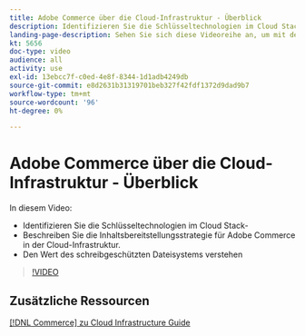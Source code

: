 ```yaml
---
title: Adobe Commerce über die Cloud-Infrastruktur - Überblick
description: Identifizieren Sie die Schlüsseltechnologien im Cloud Stack-​. Beschreiben Sie die Inhaltsbereitstellungsstrategie für Adobe Commerce. Verstehen Sie den Wert des schreibgeschützten Dateisystems.
landing-page-description: Sehen Sie sich diese Videoreihe an, um mit der Cloud-Infrastruktur zu beginnen, die für die Bereitstellung und Verwaltung von Adobe Commerce verwendet wird.
kt: 5656
doc-type: video
audience: all
activity: use
exl-id: 13ebcc7f-c0ed-4e8f-8344-1d1adb4249db
source-git-commit: e8d2631b31319701beb327f42fdf1372d9dad9b7
workflow-type: tm+mt
source-wordcount: '96'
ht-degree: 0%

---
```


# Adobe Commerce über die Cloud-Infrastruktur - Überblick

In diesem Video:

- Identifizieren Sie die Schlüsseltechnologien im Cloud Stack-&#x200B;
- Beschreiben Sie die Inhaltsbereitstellungsstrategie für Adobe Commerce in der Cloud-Infrastruktur.
- Den Wert des schreibgeschützten Dateisystems verstehen

>[!VIDEO](https://video.tv.adobe.com/v/35298?quality=12&learn=on)

## Zusätzliche Ressourcen

[[!DNL Commerce] zu Cloud Infrastructure Guide](https://experienceleague.adobe.com/docs/commerce-cloud-service/user-guide/overview.html)
